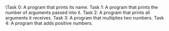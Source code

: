 \Task 0: A program that prints its name. Task 1: A program that prints the number of arguments passed into it. Task 2: A program that prints all arguments it receives. Task 3: A program that multiplies two numbers. Task 4: A program that adds positive numbers.
